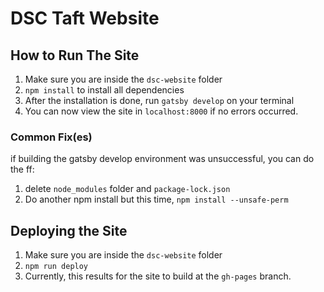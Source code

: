 # DSC Taft Website

## How to Run The Site

1. Make sure you are inside the `dsc-website` folder
2. `npm install` to install all dependencies
3. After the installation is done, run `gatsby develop` on your terminal
4. You can now view the site in `localhost:8000` if no errors occurred.

### Common Fix(es)

if building the gatsby develop environment was unsuccessful, you can do the ff:

1. delete `node_modules` folder and `package-lock.json`
2. Do another npm install but this time, `npm install --unsafe-perm`

## Deploying the Site

1. Make sure you are inside the `dsc-website` folder
2. `npm run deploy`
3. Currently, this results for the site to build at the `gh-pages` branch.
